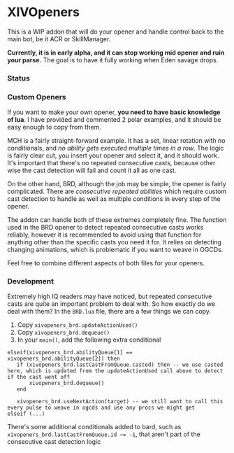 # XIVOpeners
This is a WIP addon that will do your opener and handle control back to the main bot, be it ACR or SkillManager.

**Currently, it is in early alpha, and it can stop working mid opener and ruin your parse.** The goal is to have it fully working when Eden savage drops.

### Status


### Custom Openers
If you want to make your own opener, **you need to have basic knowledge of lua**. I have provided and commented 2 polar examples, and it should be easy enough to copy from them.

MCH is a fairly straight-forward example. It has a set, linear rotation with no conditionals, and _no ability gets executed multiple times in a row_. The logic is fairly clear cut, you insert your opener and select it, and it should work. It's important that there's no repeated consecutive casts, because other wise the cast detection will fail and count it all as one cast.

On the other hand, BRD, although the job may be simple, the opener is fairly complicated. There are _consecutive repeated abilities_ which require custom cast detection to handle as well as multiple conditions in every step of the opener.

The addon can handle both of these extremes completely fine. The function used in the BRD opener to detect repeated consecutive casts works reliably, however it is recommended to avoid using that function for anything other than the specific casts you need it for. It relies on detecting changing animations, which is problematic if you want to weave in OGCDs. 

Feel free to combine different aspects of both files for your openers.

### Development 
Extremely high IQ readers may have noticed, but repeated consecutive casts are quite an important problem to deal with. So how exactly do we deal with them? In the ``BRD.lua`` file, there are a few things we can copy.
1. Copy ``xivopeners_brd.updateActionUsed()``
2. Copy ``xivopeners_brd.dequeue()``
3. In your ``main()``, add the following extra conditional
```
elseif(xivopeners_brd.abilityQueue[1] == xivopeners_brd.abilityQueue[2]) then
   if (xivopeners_brd.lastCastFromQueue.casted) then -- we use casted here, which is updated from the updateActionUsed call above to detect if the cast went off
       xivopeners_brd.dequeue()
   end
   
   xivopeners_brd.useNextAction(target) -- we still want to call this every pulse to weave in ogcds and use any procs we might get
elseif (...)
```
There's some additional conditionals added to bard, such as ``xivopeners_brd.lastCastFromQueue.id ~= -1``, that aren't part of the consecutive cast detection logic
